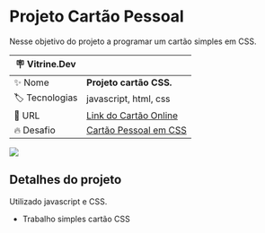 # Projeto Cartão Pessoal

Nesse objetivo do projeto a programar um cartão simples em CSS.


| :placard: Vitrine.Dev |     |
| -------------  | --- |
| :sparkles: Nome        | **Projeto cartão CSS.**
| :label: Tecnologias | javascript, html, css
| :rocket: URL         | [Link do Cartão Online](https://jonathanmesquita.github.io/cartao_mesquita/)
| :fire: Desafio     | [Cartão Pessoal em CSS](#)

<!-- Inserir imagem com a #vitrinedev ao final do link -->
![](<img alt="Logo do projeto" src="./cartao_mesquita.png#vitrinedev"/>)

## Detalhes do projeto

Utilizado javascript e CSS.


- Trabalho simples cartão CSS
